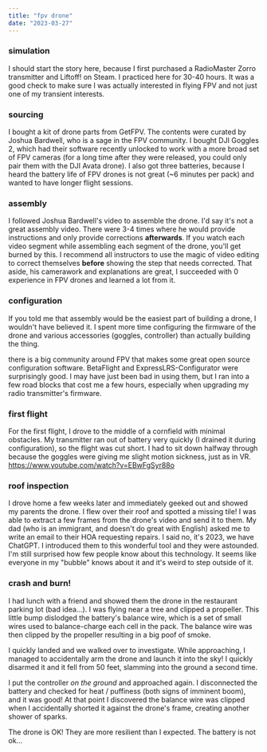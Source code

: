 ```yaml
---
title: "fpv drone"
date: "2023-03-27"
---
```

### simulation

I should start the story here, because I first purchased a RadioMaster Zorro transmitter and Liftoff! on Steam. I practiced here for 30-40 hours. It was a good check to make sure I was actually interested in flying FPV and not just one of my transient interests.

### sourcing

I bought a kit of drone parts from GetFPV. The contents were curated by Joshua Bardwell, who is a sage in the FPV community.
I bought DJI Goggles 2, which had their software recently unlocked to work with a more broad set of FPV cameras (for a long time after they were released, you could only pair them with the DJI Avata drone).
I also got three batteries, because I heard the battery life of FPV drones is not great (~6 minutes per pack) and wanted to have longer flight sessions.

### assembly
I followed Joshua Bardwell's video to assemble the drone. I'd say it's not a great assembly video. There were 3-4 times where he would provide instructions and only provide corrections **afterwards**. If you watch each video segment while assembling each segment of the drone, you'll get burned by this. I recommend all instructors to use the magic of video editing to correct themselves **before** showing the step that needs corrected.
That aside, his camerawork and explanations are great, I succeeded with 0 experience in FPV drones and learned a lot from it.

### configuration
If you told me that assembly would be the easiest part of building a drone, I wouldn't have believed it. I spent more time configuring the firmware of the drone and various accessories (goggles, controller) than actually building the thing.

there is a big community around FPV that makes some great open source configuration software. BetaFlight and ExpressLRS-Configurator were surprisingly good. I may have just been bad in using them, but I ran into a few road blocks that cost me a few hours, especially when upgrading my radio transmitter's firmware.

### first flight
For the first flight, I drove to the middle of a cornfield with minimal obstacles. My transmitter ran out of battery very quickly (I drained it during configuration), so the flight was cut short. I had to sit down halfway through because the goggles were giving me slight motion sickness, just as in VR. 
https://www.youtube.com/watch?v=EBwFgSyr88o

### roof inspection
I drove home a few weeks later and immediately geeked out and showed my parents the drone. I flew over their roof and spotted a missing tile! I was able to extract a few frames from the drone's video and send it to them. My dad (who is an immigrant, and doesn't do great with English) asked me to write an email to their HOA requesting repairs. I said no, it's 2023, we have ChatGPT. I introduced them to this wonderful tool and they were astounded. I'm still surprised how few people know about this technology. It seems like everyone in my "bubble" knows about it and it's weird to step outside of it.

### crash and burn!
I had lunch with a friend and showed them the drone in the restaurant parking lot (bad idea...). I was flying near a tree and clipped a propeller. This little bump dislodged the battery's balance wire, which is a set of small wires used to balance-charge each cell in the pack. The balance wire was then clipped by the propeller resulting in a big poof of smoke.

I quickly landed and we walked over to investigate. While approaching, I managed to accidentally arm the drone and launch it into the sky! I quickly disarmed it and it fell from 50 feet, slamming into the ground a second time.

I put the controller *on the ground* and approached again. I disconnected the battery and checked for heat / puffiness (both signs of imminent boom), and it was good! At that point I discovered the balance wire was clipped when I accidentally shorted it against the drone's frame, creating another shower of sparks.

The drone is OK! They are more resilient than I expected. The battery is not ok...
